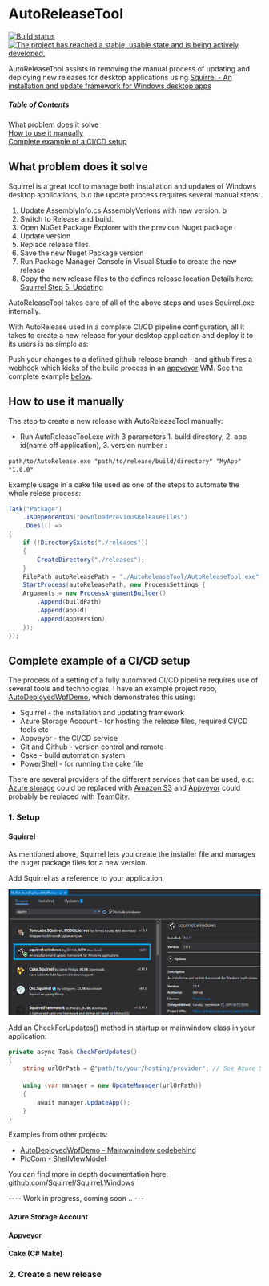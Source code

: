 # AutoReleaseTool   
[![Build status](https://ci.appveyor.com/api/projects/status/g809ivwcvb7896qy?svg=true)](https://ci.appveyor.com/project/OysteinBruin/autoreleasetool) [![The project has reached a stable, usable state and is being actively developed.](https://www.repostatus.org/badges/latest/active.svg)](https://www.repostatus.org/#active)
<br/>

AutoReleaseTool assists in removing the manual process of updating and deploying new releases for desktop applications using [Squirrel - An installation and update framework for Windows desktop apps](https://github.com/Squirrel/Squirrel.Windows) 


##### Table of Contents  
[What problem does it solve](#problem)  
[How to use it manually](#manually)  
[Complete example of a CI/CD setup](#example)  

<a name="problem"/>

## What problem does it solve
Squirrel is a great tool to manage both installation and updates of Windows desktop applications,
but the update process requires several manual steps:

1. Update AssemblyInfo.cs AssemblyVerions with new version. b
2. Switch to Release and build.
3. Open NuGet Package Explorer with the previous Nuget package
4. Update version
5. Replace release files
6. Save the new Nuget Package version
7. Run Package Manager Console in Visual Studio to create the new release
8. Copy the new release files to the defines release location
  Details here: [Squirrel Step 5. Updating](https://github.com/Squirrel/Squirrel.Windows/blob/develop/docs/getting-started/5-updating.md)

AutoReleaseTool takes care of all of the above steps and uses Squirrel.exe internally. 

With AutoRelease used in a complete CI/CD pipeline configuration, all it takes to create a new release for your desktop application and deploy it to its users is as simple as:

Push your changes to a defined github release branch - and github fires a webhook which kicks of the build process in an [appveyor](https://www.appveyor.com/) WM. 
See the complete example [below](#complete-example-of-a-CI/CD-setup).

<a name="manually"/>

## How to use it manually
The step to create a new release with AutoReleaseTool manually:

- Run AutoReleaseTool.exe with 3 parameters 1. build directory, 2. app id(name off application), 3. version number :

 `path/to/AutoRelease.exe "path/to/release/build/directory" "MyApp" "1.0.0"`

Example usage in a cake file used as one of the steps to automate the whole relese process:

```csharp
Task("Package")
    .IsDependentOn("DownloadPreviousReleaseFiles")
    .Does(() => 
{
    if (!DirectoryExists("./releases"))
    {
        CreateDirectory("./releases");
    }
    FilePath autoReleasePath = "./AutoReleaseTool/AutoReleaseTool.exe";
    StartProcess(autoReleasePath, new ProcessSettings {
    Arguments = new ProcessArgumentBuilder()
        .Append(buildPath)
        .Append(appId)
        .Append(appVersion)
    });
});
```
<a name="example"/>

## Complete example of a CI/CD setup 

The process of a setting of a fully automated CI/CD pipeline requires use of several tools and technologies. 
I have an example project repo, [AutoDeployedWpfDemo](https://github.com/OysteinBruin/AutoDeployedWpfDemo), which demonstrates this using:

- Squirrel - the installation and updating framework
- Azure Storage Account - for hosting the release files, required CI/CD tools etc
- Appveyor - the CI/CD service
- Git and Github - version control and remote
- Cake - build automation system
- PowerShell - for running the cake file

There are several providers of the different services that can be used, e.g: [Azure storage](https://azure.microsoft.com/nb-no/services/storage/) could be replaced with [Amazon S3](https://aws.amazon.com/s3/) and [Appveyor](https://www.appveyor.com/) could probably be replaced with [TeamCity](https://www.jetbrains.com/teamcity/).

### 1. Setup

#### Squirrel
As mentioned above, Squirrel lets you create the installer file and manages the nuget package files for a new version.

Add Squirrel as a reference to your application 

![](https://github.com/OysteinBruin/AutoDeployedWpfDemo/blob/dev/doc/images/squirrel_nuget.png?raw=true)

Add an CheckForUpdates() method in startup or mainwindow class in your application:


```csharp
private async Task CheckForUpdates()
{
    string urlOrPath = @"path/to/your/hosting/provider"; // See Azure Storage Account below
    
    using (var manager = new UpdateManager(urlOrPath))
    {
        await manager.UpdateApp();
    }
}
```
Examples from other projects:
- [AutoDeployedWpfDemo - Mainwwindow codebehind](https://github.com/OysteinBruin/AutoDeployedWpfDemo/blob/master/src/AutoDeployedWpfDemo/MainWindow.xaml.cs)
- [PlcCom - ShellViewModel](https://github.com/OysteinBruin/PlcCom/blob/main/PlcCom/PlcComUI/ViewModels/ShellViewModel.cs)

You can find more in depth documentation here: [github.com/Squirrel/Squirrel.Windows](https://github.com/Squirrel/Squirrel.Windows/blob/develop/docs/getting-started/1-integrating.md)


----  Work in progress, coming soon .. ---

#### Azure Storage Account

#### Appveyor

#### Cake (C# Make)

### 2. Create a new release

